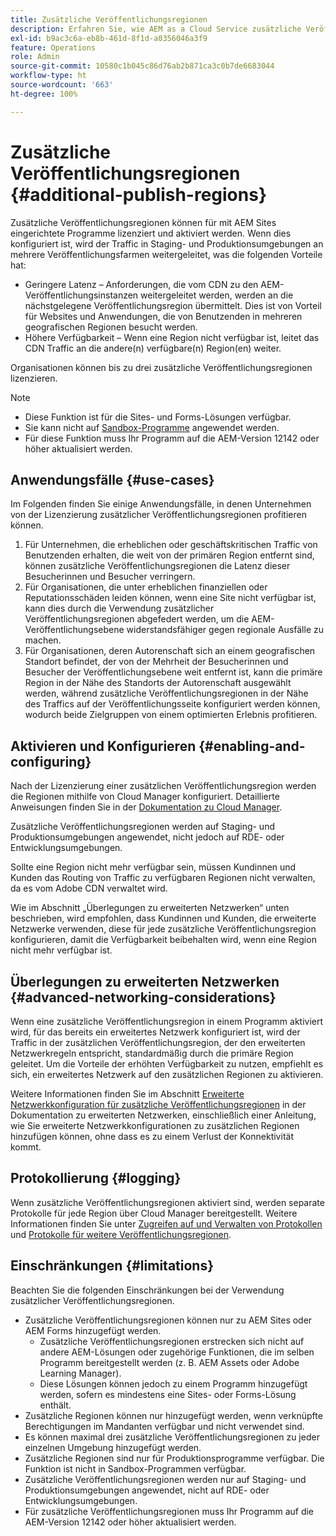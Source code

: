 ```yaml
---
title: Zusätzliche Veröffentlichungsregionen
description: Erfahren Sie, wie AEM as a Cloud Service zusätzliche Veröffentlichungsregionen für höhere Verfügbarkeit und geringere Latenz unterstützt.
exl-id: b9ac3c6a-eb8b-461d-8f1d-a0356046a3f9
feature: Operations
role: Admin
source-git-commit: 10580c1b045c86d76ab2b871ca3c0b7de6683044
workflow-type: ht
source-wordcount: '663'
ht-degree: 100%

---
```



# Zusätzliche Veröffentlichungsregionen {#additional-publish-regions}

Zusätzliche Veröffentlichungsregionen können für mit AEM Sites eingerichtete Programme lizenziert und aktiviert werden. Wenn dies konfiguriert ist, wird der Traffic in Staging- und Produktionsumgebungen an mehrere Veröffentlichungsfarmen weitergeleitet, was die folgenden Vorteile hat:

* Geringere Latenz – Anforderungen, die vom CDN zu den AEM-Veröffentlichungsinstanzen weitergeleitet werden, werden an die nächstgelegene Veröffentlichungsregion übermittelt. Dies ist von Vorteil für Websites und Anwendungen, die von Benutzenden in mehreren geografischen Regionen besucht werden.
* Höhere Verfügbarkeit – Wenn eine Region nicht verfügbar ist, leitet das CDN Traffic an die andere(n) verfügbare(n) Region(en) weiter.

Organisationen können bis zu drei zusätzliche Veröffentlichungsregionen lizenzieren.

>[!NOTE]
>
>* Diese Funktion ist für die Sites- und Forms-Lösungen verfügbar.
>* Sie kann nicht auf [Sandbox-Programme](/help/implementing/cloud-manager/getting-access-to-aem-in-cloud/introduction-sandbox-programs.md) angewendet werden.
>* Für diese Funktion muss Ihr Programm auf die AEM-Version 12142 oder höher aktualisiert werden.

## Anwendungsfälle {#use-cases}

Im Folgenden finden Sie einige Anwendungsfälle, in denen Unternehmen von der Lizenzierung zusätzlicher Veröffentlichungsregionen profitieren können.

1. Für Unternehmen, die erheblichen oder geschäftskritischen Traffic von Benutzenden erhalten, die weit von der primären Region entfernt sind, können zusätzliche Veröffentlichungsregionen die Latenz dieser Besucherinnen und Besucher verringern.
1. Für Organisationen, die unter erheblichen finanziellen oder Reputationsschäden leiden können, wenn eine Site nicht verfügbar ist, kann dies durch die Verwendung zusätzlicher Veröffentlichungsregionen abgefedert werden, um die AEM-Veröffentlichungsebene widerstandsfähiger gegen regionale Ausfälle zu machen.
1. Für Organisationen, deren Autorenschaft sich an einem geografischen Standort befindet, der von der Mehrheit der Besucherinnen und Besucher der Veröffentlichungsebene weit entfernt ist, kann die primäre Region in der Nähe des Standorts der Autorenschaft ausgewählt werden, während zusätzliche Veröffentlichungsregionen in der Nähe des Traffics auf der Veröffentlichungsseite konfiguriert werden können, wodurch beide Zielgruppen von einem optimierten Erlebnis profitieren.

## Aktivieren und Konfigurieren {#enabling-and-configuring}

Nach der Lizenzierung einer zusätzlichen Veröffentlichungsregion werden die Regionen mithilfe von Cloud Manager konfiguriert. Detaillierte Anweisungen finden Sie in der [Dokumentation zu Cloud Manager](/help/implementing/cloud-manager/manage-environments.md#multiple-regions).

Zusätzliche Veröffentlichungsregionen werden auf Staging- und Produktionsumgebungen angewendet, nicht jedoch auf RDE- oder Entwicklungsumgebungen.

Sollte eine Region nicht mehr verfügbar sein, müssen Kundinnen und Kunden das Routing von Traffic zu verfügbaren Regionen nicht verwalten, da es vom Adobe CDN verwaltet wird.

Wie im Abschnitt „Überlegungen zu erweiterten Netzwerken“ unten beschrieben, wird empfohlen, dass Kundinnen und Kunden, die erweiterte Netzwerke verwenden, diese für jede zusätzliche Veröffentlichungsregion konfigurieren, damit die Verfügbarkeit beibehalten wird, wenn eine Region nicht mehr verfügbar ist.


## Überlegungen zu erweiterten Netzwerken {#advanced-networking-considerations}

Wenn eine zusätzliche Veröffentlichungsregion in einem Programm aktiviert wird, für das bereits ein erweitertes Netzwerk konfiguriert ist, wird der Traffic in der zusätzlichen Veröffentlichungsregion, der den erweiterten Netzwerkregeln entspricht, standardmäßig durch die primäre Region geleitet. Um die Vorteile der erhöhten Verfügbarkeit zu nutzen, empfiehlt es sich, ein erweitertes Netzwerk auf den zusätzlichen Regionen zu aktivieren.

Weitere Informationen finden Sie im Abschnitt [Erweiterte Netzwerkkonfiguration für zusätzliche Veröffentlichungsregionen](/help/security/configuring-advanced-networking.md#advanced-networking-configuration-for-additional-publish-regions) in der Dokumentation zu erweiterten Netzwerken, einschließlich einer Anleitung, wie Sie erweiterte Netzwerkkonfigurationen zu zusätzlichen Regionen hinzufügen können, ohne dass es zu einem Verlust der Konnektivität kommt.

## Protokollierung {#logging}

Wenn zusätzliche Veröffentlichungsregionen aktiviert sind, werden separate Protokolle für jede Region über Cloud Manager bereitgestellt. Weitere Informationen finden Sie unter [Zugreifen auf und Verwalten von Protokollen](/help/implementing/cloud-manager/manage-logs.md) und [Protokolle für weitere Veröffentlichungsregionen](/help/implementing/developing/introduction/logging.md#logs-for-additional-publish-regions).

## Einschränkungen {#limitations}

Beachten Sie die folgenden Einschränkungen bei der Verwendung zusätzlicher Veröffentlichungsregionen.

* Zusätzliche Veröffentlichungsregionen können nur zu AEM Sites oder AEM Forms hinzugefügt werden.
   * Zusätzliche Veröffentlichungsregionen erstrecken sich nicht auf andere AEM-Lösungen oder zugehörige Funktionen, die im selben Programm bereitgestellt werden (z. B. AEM Assets oder Adobe Learning Manager).
   * Diese Lösungen können jedoch zu einem Programm hinzugefügt werden, sofern es mindestens eine Sites- oder Forms-Lösung enthält.
* Zusätzliche Regionen können nur hinzugefügt werden, wenn verknüpfte Berechtigungen im Mandanten verfügbar und nicht verwendet sind.
* Es können maximal drei zusätzliche Veröffentlichungsregionen zu jeder einzelnen Umgebung hinzugefügt werden.
* Zusätzliche Regionen sind nur für Produktionsprogramme verfügbar. Die Funktion ist nicht in Sandbox-Programmen verfügbar.
* Zusätzliche Veröffentlichungsregionen werden nur auf Staging- und Produktionsumgebungen angewendet, nicht auf RDE- oder Entwicklungsumgebungen.
* Für zusätzliche Veröffentlichungsregionen muss Ihr Programm auf die AEM-Version 12142 oder höher aktualisiert werden.
